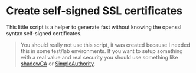 # Create self-signed SSL certificates

This little script is a helper to generate fast without knowing the openssl syntax self-signed certificates.

> You should really not use this script, it was created because I needed this in some test/lab environments. If you want to setup something with a real value and real security you should use something like [shadowCA](https://github.com/graylog-labs/shadowCA) or [SimpleAuthority](http://simpleauthority.com/). 

